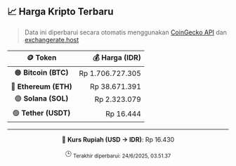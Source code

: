 

<!-- HARGA_KRIPTO -->
## 📈 Harga Kripto Terbaru

> Data ini diperbarui secara otomatis menggunakan [CoinGecko API](https://www.coingecko.com/) dan [exchangerate.host](https://exchangerate.host/)

<div align="center">

| 🪙 Token | 💰 Harga (IDR) |
|:------:|---------------:|
| 🟠 **Bitcoin (BTC)**   | Rp 1.706.727.305 |
| 🔵 **Ethereum (ETH)**  | Rp 38.671.391 |
| 🟣 **Solana (SOL)**    | Rp 2.323.079 |
| 🟢 **Tether (USDT)**   | Rp 16.444 |

---

💱 **Kurs Rupiah (USD → IDR)**: Rp 16.430

🕒 <sub>Terakhir diperbarui: 24/6/2025, 03.51.37</sub>

</div>
<!-- /HARGA_KRIPTO -->